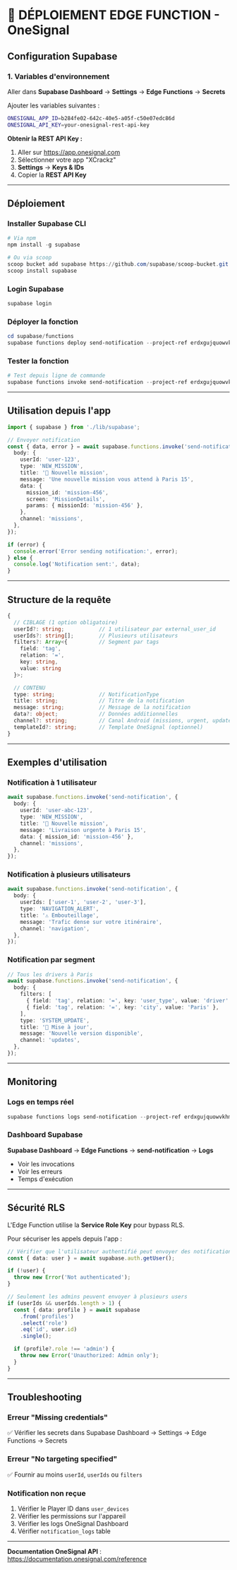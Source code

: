 # 🚀 DÉPLOIEMENT EDGE FUNCTION - OneSignal

## Configuration Supabase

### 1. Variables d'environnement

Aller dans **Supabase Dashboard** → **Settings** → **Edge Functions** → **Secrets**

Ajouter les variables suivantes :

```bash
ONESIGNAL_APP_ID=b284fe02-642c-40e5-a05f-c50e07edc86d
ONESIGNAL_API_KEY=your-onesignal-rest-api-key
```

**Obtenir la REST API Key :**
1. Aller sur https://app.onesignal.com
2. Sélectionner votre app "XCrackz"
3. **Settings** → **Keys & IDs**
4. Copier la **REST API Key**

---

## Déploiement

### Installer Supabase CLI

```powershell
# Via npm
npm install -g supabase

# Ou via scoop
scoop bucket add supabase https://github.com/supabase/scoop-bucket.git
scoop install supabase
```

### Login Supabase

```powershell
supabase login
```

### Déployer la fonction

```powershell
cd supabase/functions
supabase functions deploy send-notification --project-ref erdxgujquowvkhmudaai
```

### Tester la fonction

```powershell
# Test depuis ligne de commande
supabase functions invoke send-notification --project-ref erdxgujquowvkhmudaai --body '{"userId":"test-user","type":"SYSTEM_UPDATE","title":"Test","message":"Hello from Edge Function"}'
```

---

## Utilisation depuis l'app

```typescript
import { supabase } from './lib/supabase';

// Envoyer notification
const { data, error } = await supabase.functions.invoke('send-notification', {
  body: {
    userId: 'user-123',
    type: 'NEW_MISSION',
    title: '🚀 Nouvelle mission',
    message: 'Une nouvelle mission vous attend à Paris 15',
    data: {
      mission_id: 'mission-456',
      screen: 'MissionDetails',
      params: { missionId: 'mission-456' },
    },
    channel: 'missions',
  },
});

if (error) {
  console.error('Error sending notification:', error);
} else {
  console.log('Notification sent:', data);
}
```

---

## Structure de la requête

```typescript
{
  // CIBLAGE (1 option obligatoire)
  userId?: string;           // 1 utilisateur par external_user_id
  userIds?: string[];        // Plusieurs utilisateurs
  filters?: Array<{          // Segment par tags
    field: 'tag',
    relation: '=',
    key: string,
    value: string
  }>;

  // CONTENU
  type: string;              // NotificationType
  title: string;             // Titre de la notification
  message: string;           // Message de la notification
  data?: object;             // Données additionnelles
  channel?: string;          // Canal Android (missions, urgent, updates, navigation)
  templateId?: string;       // Template OneSignal (optionnel)
}
```

---

## Exemples d'utilisation

### Notification à 1 utilisateur

```typescript
await supabase.functions.invoke('send-notification', {
  body: {
    userId: 'user-abc-123',
    type: 'NEW_MISSION',
    title: '🚀 Nouvelle mission',
    message: 'Livraison urgente à Paris 15',
    data: { mission_id: 'mission-456' },
    channel: 'missions',
  },
});
```

### Notification à plusieurs utilisateurs

```typescript
await supabase.functions.invoke('send-notification', {
  body: {
    userIds: ['user-1', 'user-2', 'user-3'],
    type: 'NAVIGATION_ALERT',
    title: '⚠️ Embouteillage',
    message: 'Trafic dense sur votre itinéraire',
    channel: 'navigation',
  },
});
```

### Notification par segment

```typescript
// Tous les drivers à Paris
await supabase.functions.invoke('send-notification', {
  body: {
    filters: [
      { field: 'tag', relation: '=', key: 'user_type', value: 'driver' },
      { field: 'tag', relation: '=', key: 'city', value: 'Paris' },
    ],
    type: 'SYSTEM_UPDATE',
    title: '📢 Mise à jour',
    message: 'Nouvelle version disponible',
    channel: 'updates',
  },
});
```

---

## Monitoring

### Logs en temps réel

```powershell
supabase functions logs send-notification --project-ref erdxgujquowvkhmudaai
```

### Dashboard Supabase

**Supabase Dashboard** → **Edge Functions** → **send-notification** → **Logs**

- Voir les invocations
- Voir les erreurs
- Temps d'exécution

---

## Sécurité RLS

L'Edge Function utilise la **Service Role Key** pour bypass RLS.

Pour sécuriser les appels depuis l'app :

```typescript
// Vérifier que l'utilisateur authentifié peut envoyer des notifications
const { data: user } = await supabase.auth.getUser();

if (!user) {
  throw new Error('Not authenticated');
}

// Seulement les admins peuvent envoyer à plusieurs users
if (userIds && userIds.length > 1) {
  const { data: profile } = await supabase
    .from('profiles')
    .select('role')
    .eq('id', user.id)
    .single();

  if (profile?.role !== 'admin') {
    throw new Error('Unauthorized: Admin only');
  }
}
```

---

## Troubleshooting

### Erreur "Missing credentials"

✅ Vérifier les secrets dans Supabase Dashboard → Settings → Edge Functions → Secrets

### Erreur "No targeting specified"

✅ Fournir au moins `userId`, `userIds` ou `filters`

### Notification non reçue

1. Vérifier le Player ID dans `user_devices`
2. Vérifier les permissions sur l'appareil
3. Vérifier les logs OneSignal Dashboard
4. Vérifier `notification_logs` table

---

**Documentation OneSignal API** : https://documentation.onesignal.com/reference
